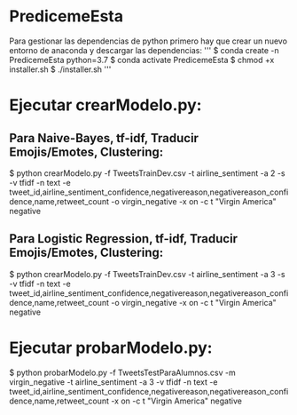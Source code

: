 # PredicemeEsta
Para gestionar las dependencias de python primero hay que crear un nuevo entorno de anaconda y descargar las dependencias:
 '''
$ conda create -n PredicemeEsta python=3.7
$ conda activate PredicemeEsta
$ chmod +x installer.sh
$ ./installer.sh
'''
# Ejecutar crearModelo.py:
## Para Naive-Bayes, tf-idf, Traducir Emojis/Emotes, Clustering:
$ python crearModelo.py -f TweetsTrainDev.csv -t airline_sentiment -a 2 -s -v tfidf -n text -e tweet_id,airline_sentiment_confidence,negativereason,negativereason_confidence,name,retweet_count -o virgin_negative -x on -c t "Virgin America" negative
## Para Logistic Regression, tf-idf, Traducir Emojis/Emotes, Clustering:
$ python crearModelo.py -f TweetsTrainDev.csv -t airline_sentiment -a 3 -s -v tfidf -n text -e tweet_id,airline_sentiment_confidence,negativereason,negativereason_confidence,name,retweet_count -o virgin_negative -x on -c t "Virgin America" negative
 
# Ejecutar probarModelo.py:
$ python probarModelo.py -f TweetsTestParaAlumnos.csv -m virgin_negative -t airline_sentiment -a 3 -v tfidf -n text -e tweet_id,airline_sentiment_confidence,negativereason,negativereason_confidence,name,retweet_count -x on -c t "Virgin America" negative
